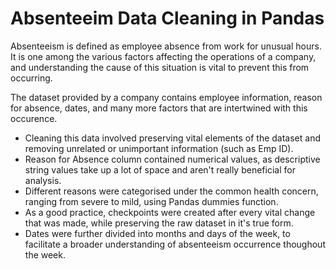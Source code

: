 # Absenteeim Data Cleaning in Pandas

Absenteeism is defined as employee absence from work for unusual hours.
It is one among the various factors affecting the operations of a company, and understanding the cause of this situation is vital to prevent this from occurring.

The dataset provided by a company contains employee information, reason for absence, dates, and many more factors that are intertwined with this occurence.

- Cleaning this data involved preserving vital elements of the dataset and removing unrelated or unimportant information (such as Emp ID).
- Reason for Absence column contained numerical values, as descriptive string values take up a lot of space and aren't really beneficial for analysis.
- Different reasons were categorised under the common health concern, ranging from severe to mild, using Pandas dummies function.
- As a good practice, checkpoints were created after every vital change that was made, while preserving the raw dataset in it's true form.
- Dates were further divided into months and days of the week, to facilitate a broader understanding of absenteeism occurrence thoughout the week.
